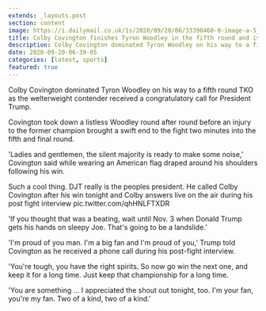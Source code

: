 ```yaml
---
extends: _layouts.post
section: content
image: https://i.dailymail.co.uk/1s/2020/09/20/06/33390460-0-image-a-5_1600579405130.jpg 
title: Colby Covington finishes Tyron Woodley in the fifth round and is congratulated President Trump 
description: Colby Covington dominated Tyron Woodley on his way to a fifth round TKO as the welterweight contender received a congratulatory call for President Trump.  
date: 2020-09-20-06-39-05 
categories: [latest, sports] 
featured: true 
--- 
```

Colby Covington dominated Tyron Woodley on his way to a fifth round TKO as the welterweight contender received a congratulatory call for President Trump. 

Covington took down a listless Woodley round after round before an injury to the former champion brought a swift end to the fight two minutes into the fifth and final round.

'Ladies and gentlemen, the silent majority is ready to make some noise,' Covington said while wearing an American flag draped around his shoulders following his win. 





Such a cool thing. DJT really is the peoples president. He called Colby Covington after his win tonight and Colby answers live on the air during his post fight interview pic.twitter.com/qhHNLFTXDR

'If you thought that was a beating, wait until Nov. 3 when Donald Trump gets his hands on sleepy Joe. That's going to be a landslide.'  

'I'm proud of you man. I'm a big fan and I'm proud of you,' Trump told Covington as he received a phone call during his post-fight interview. 

'You're tough, you have the right spirits. So now go win the next one, and keep it for a long time. Just keep that championship for a long time. 

'You are something ... I appreciated the shout out tonight, too. I'm your fan, you're my fan. Two of a kind, two of a kind.' 



